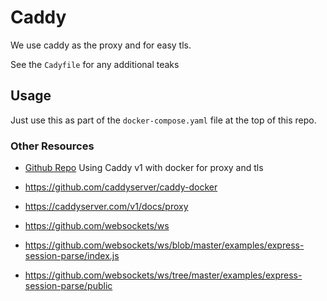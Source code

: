 # Caddy

We use caddy as the proxy and for easy tls.

See the `Cadyfile` for any additional teaks

## Usage
Just use this as part of the `docker-compose.yaml` file at the top of this repo.


### Other Resources
* [Github Repo](https://github.com/caddyserver/caddy/tree/master)
Using Caddy v1 with docker for proxy and tls

* https://github.com/caddyserver/caddy-docker
* https://caddyserver.com/v1/docs/proxy
* https://github.com/websockets/ws
* https://github.com/websockets/ws/blob/master/examples/express-session-parse/index.js
* https://github.com/websockets/ws/tree/master/examples/express-session-parse/public
